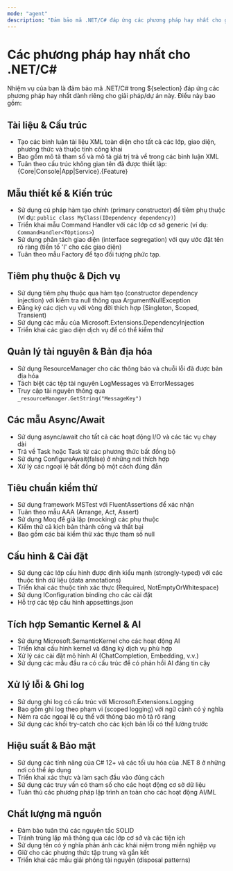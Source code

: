 ```yaml
---
mode: "agent"
description: "Đảm bảo mã .NET/C# đáp ứng các phương pháp hay nhất cho giải pháp/dự án."
---
```


# Các phương pháp hay nhất cho .NET/C#

Nhiệm vụ của bạn là đảm bảo mã .NET/C# trong ${selection} đáp ứng các phương pháp hay nhất dành riêng cho giải pháp/dự án này. Điều này bao gồm:

## Tài liệu & Cấu trúc

- Tạo các bình luận tài liệu XML toàn diện cho tất cả các lớp, giao diện, phương thức và thuộc tính công khai
- Bao gồm mô tả tham số và mô tả giá trị trả về trong các bình luận XML
- Tuân theo cấu trúc không gian tên đã được thiết lập: {Core|Console|App|Service}.{Feature}

## Mẫu thiết kế & Kiến trúc

- Sử dụng cú pháp hàm tạo chính (primary constructor) để tiêm phụ thuộc (ví dụ: `public class MyClass(IDependency dependency)`)
- Triển khai mẫu Command Handler với các lớp cơ sở generic (ví dụ: `CommandHandler<TOptions>`)
- Sử dụng phân tách giao diện (interface segregation) với quy ước đặt tên rõ ràng (tiền tố 'I' cho các giao diện)
- Tuân theo mẫu Factory để tạo đối tượng phức tạp.

## Tiêm phụ thuộc & Dịch vụ

- Sử dụng tiêm phụ thuộc qua hàm tạo (constructor dependency injection) với kiểm tra null thông qua ArgumentNullException
- Đăng ký các dịch vụ với vòng đời thích hợp (Singleton, Scoped, Transient)
- Sử dụng các mẫu của Microsoft.Extensions.DependencyInjection
- Triển khai các giao diện dịch vụ để có thể kiểm thử

## Quản lý tài nguyên & Bản địa hóa

- Sử dụng ResourceManager cho các thông báo và chuỗi lỗi đã được bản địa hóa
- Tách biệt các tệp tài nguyên LogMessages và ErrorMessages
- Truy cập tài nguyên thông qua `_resourceManager.GetString("MessageKey")`

## Các mẫu Async/Await

- Sử dụng async/await cho tất cả các hoạt động I/O và các tác vụ chạy dài
- Trả về Task hoặc Task<T> từ các phương thức bất đồng bộ
- Sử dụng ConfigureAwait(false) ở những nơi thích hợp
- Xử lý các ngoại lệ bất đồng bộ một cách đúng đắn

## Tiêu chuẩn kiểm thử

- Sử dụng framework MSTest với FluentAssertions để xác nhận
- Tuân theo mẫu AAA (Arrange, Act, Assert)
- Sử dụng Moq để giả lập (mocking) các phụ thuộc
- Kiểm thử cả kịch bản thành công và thất bại
- Bao gồm các bài kiểm thử xác thực tham số null

## Cấu hình & Cài đặt

- Sử dụng các lớp cấu hình được định kiểu mạnh (strongly-typed) với các thuộc tính dữ liệu (data annotations)
- Triển khai các thuộc tính xác thực (Required, NotEmptyOrWhitespace)
- Sử dụng IConfiguration binding cho các cài đặt
- Hỗ trợ các tệp cấu hình appsettings.json

## Tích hợp Semantic Kernel & AI

- Sử dụng Microsoft.SemanticKernel cho các hoạt động AI
- Triển khai cấu hình kernel và đăng ký dịch vụ phù hợp
- Xử lý các cài đặt mô hình AI (ChatCompletion, Embedding, v.v.)
- Sử dụng các mẫu đầu ra có cấu trúc để có phản hồi AI đáng tin cậy

## Xử lý lỗi & Ghi log

- Sử dụng ghi log có cấu trúc với Microsoft.Extensions.Logging
- Bao gồm ghi log theo phạm vi (scoped logging) với ngữ cảnh có ý nghĩa
- Ném ra các ngoại lệ cụ thể với thông báo mô tả rõ ràng
- Sử dụng các khối try-catch cho các kịch bản lỗi có thể lường trước

## Hiệu suất & Bảo mật

- Sử dụng các tính năng của C# 12+ và các tối ưu hóa của .NET 8 ở những nơi có thể áp dụng
- Triển khai xác thực và làm sạch đầu vào đúng cách
- Sử dụng các truy vấn có tham số cho các hoạt động cơ sở dữ liệu
- Tuân thủ các phương pháp lập trình an toàn cho các hoạt động AI/ML

## Chất lượng mã nguồn

- Đảm bảo tuân thủ các nguyên tắc SOLID
- Tránh trùng lặp mã thông qua các lớp cơ sở và các tiện ích
- Sử dụng tên có ý nghĩa phản ánh các khái niệm trong miền nghiệp vụ
- Giữ cho các phương thức tập trung và gắn kết
- Triển khai các mẫu giải phóng tài nguyên (disposal patterns)

